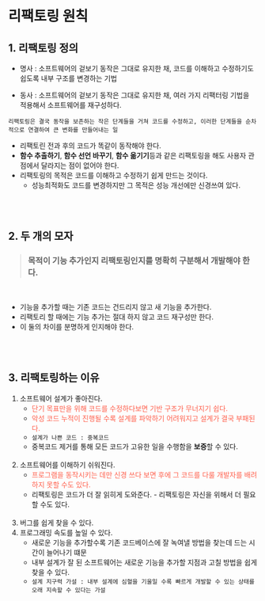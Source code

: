 # 리팩토링 원칙

## 1. 리팩토링 정의

- 명사 : 소프트웨어의 겉보기 동작은 그대로 유지한 채, 코드를 이해하고 수정하기도 쉽도록 내부 구조를 변경하는 기법

- 동사 : 소프트웨어의 겉보기 동작은 그대로 유지한 채, 여러 가지 리팩터링 기법을 적용해서 소프트웨어를 재구성하다.

```
리팩토링은 결국 동작을 보존하는 작은 단계들을 거쳐 코드를 수정하고, 이러한 단계들을 순차적으로 연결하여 큰 변화를 만들어내는 일
```

- 리팩토린 전과 후의 코드가 똑같이 동작해야 한다.
- **함수 추출하기**, **함수 선언 바꾸기**, **함수 옮기기**등과 같은 리팩토링을 해도 사용자 관점에서 달라지는 점이 없어야 한다.
- 리팩토링의 목적은 코드를 이해하고 수정하기 쉽게 만드는 것이다.
  - 성능최적화도 코드를 변경하지만 그 목적은 성능 개선에만 신경쓰여 있다.

<br/>
<br/>

## 2. 두 개의 모자

> ### 목적이 **기능 추가**인지 **리팩토링**인지를 명확히 구분해서 개발해야 한다.

<br/>

- 기능을 추가할 때는 기존 코드는 건드리지 않고 새 기능을 추가한다.
- 리팩토리 할 때에는 기능 추가는 절대 하지 않고 코드 재구성만 한다.
- 이 둘의 차이를 분명하게 인지해야 한다.

<br/>
<br/>

## 3. 리팩토링하는 이유

1. 소프트웨어 설계가 좋아진다.
   - <span style ="color : #FF604D" > 단기 목표만을 위해 코드를 수정하다보면 기반 구조가 무너지기 쉽다.</span>
   - <span style ="color : #FF604D" >악성 코드 누적이 진행될 수록 설계를 파악하기 어려워지고 설계가 결국 부패된다.</span>
   - `설계가 나쁜 코드 : 중복코드`
   - 중복코드 제거를 통해 모든 코드가 고유한 일을 수행함을 **보증**할 수 있다.
     <br/>
     <br/>
2. 소프트웨어를 이해하기 쉬워진다.
   - <span style ="color : #FF604D" >프로그램을 동작시키는 데만 신경 쓰다 보면 후에 그 코드를 다룰 개발자를 배려하지 못할 수도 있다.</span>
   - 리팩토링은 코드가 더 잘 읽히게 도와준다. - 리팩토링은 자신을 위해서 더 필요할 수도 있다.
     <br/>
     <br/>
3. 버그를 쉽게 찾을 수 있다.
4. 프로그래밍 속도를 높일 수 있다.
   - 새로운 기능을 추가할수록 기존 코드베이스에 잘 녹여낼 방법을 찾는데 드는 시간이 늘어나기 떄문
   - 내부 설계가 잘 된 소프트웨어는 새로운 기능을 추가할 지점과 고칠 방법을 쉽게 찾을 수 있다.
   - `설계 지구력 가설 : 내부 설계에 심혈을 기울일 수록 빠르게 개발할 수 있는 상태를 오래 지속할 수 있다는 가설`
